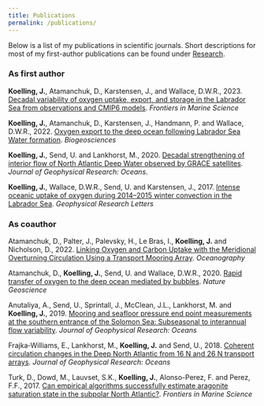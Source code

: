 ```yaml
---
title: Publications
permalink: /publications/
---
```


Below is a list of my publications in scientific journals. Short descriptions for most of my first-author publications can be found under [Research](/research).

### As first author

**Koelling, J.**, Atamanchuk, D., Karstensen, J., and Wallace, D.W.R., 2023. 
[Decadal variability of oxygen uptake, export, and storage in the Labrador Sea from
observations and CMIP6 models](https://www.frontiersin.org/articles/10.3389/fmars.2023.1202299/). *Frontiers in Marine Science* 

**Koelling, J.**, Atamanchuk, D., Karstensen, J., Handmann, P. and Wallace, D.W.R., 2022. 
[Oxygen export to the deep ocean following Labrador Sea Water formation](https://doi.org/10.5194/bg-19-437-2022). *Biogeosciences* 

**Koelling, J.**, Send, U. and Lankhorst, M., 2020. 
[Decadal strengthening of interior flow of North Atlantic Deep Water observed by GRACE satellites](https://doi.org/10.1029/2020JC016217). 
*Journal of Geophysical Research: Oceans*.


**Koelling, J.**, Wallace, D.W.R., Send, U. and Karstensen, J., 2017. 
[Intense oceanic uptake of oxygen during 2014–2015 winter convection in the Labrador Sea](https://doi.org/10.1002/2017GL073933). *Geophysical Research Letters*



### As coauthor

Atamanchuk, D., Palter, J., Palevsky, H., Le Bras, I., **Koelling, J.** and Nicholson, D., 2022. [Linking Oxygen and Carbon Uptake with the Meridional Overturning Circulation Using a Transport Mooring Array](https://par.nsf.gov/servlets/purl/10314159). *Oceanography*

Atamanchuk, D., **Koelling, J.**, Send, U. and Wallace, D.W.R., 2020. 
[Rapid transfer of oxygen to the deep ocean mediated by bubbles](https://doi.org/10.1038/s41561-020-0532-2). *Nature Geoscience*

Anutaliya, A., Send, U., Sprintall, J., McClean, J.L., Lankhorst, M. and **Koelling, J.**, 2019. 
[Mooring and seafloor pressure end point measurements at the southern entrance of the Solomon Sea: Subseasonal to interannual flow variability](https://doi.org/10.1029/2019JC015157). 
*Journal of Geophysical Research: Oceans*

Frajka‐Williams, E., Lankhorst, M., **Koelling, J.** and Send, U., 2018. 
[Coherent circulation changes in the Deep North Atlantic from 16 N and 26 N transport arrays](https://doi.org/10.1029/2018JC013949). 
*Journal of Geophysical Research: Oceans*

Turk, D., Dowd, M., Lauvset, S.K., **Koelling, J.**, Alonso-Perez, F. and Perez, F.F., 2017. 
[Can empirical algorithms successfully estimate aragonite saturation state in the subpolar North Atlantic?](https://doi.org/10.3389/fmars.2017.00385). *Frontiers in Marine Science*



